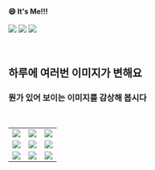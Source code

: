 <!--
#### 📫 How to reach me?
<a href="mailto:thquddnr123@gmail.com">
    <img 
        src="https://img.shields.io/badge/Gmail-d14836?style=flat-square&logo=Gmail&logoColor=white&link=mailto:thquddnr123@gmail.com"
        style="height : auto; margin-left : 60px; margin-right : 60px;"/>
</a>
-->
#### 😄 It's Me!!!

<a href="https://cybecho.notion.site/SBU-s-Archives-854ccd3338c2456a867956f26143998a" target="_blank"><img src="https://img.shields.io/badge/Portfolio-303030?style=for-the-badge&logo=Notion&logoColor=white"/></a>
<a href="https://www.instagram.com/junk_warrior_vintage/" target="_blank"><img src="https://img.shields.io/badge/@junk_warrir_vintage-E4405F?style=for-the-badge&logo=Instagram&logoColor=white"/></a>
<a href="https://www.behance.net/thquddnr125654" target="_blank"><img src="https://img.shields.io/badge/Behance-1769FF?style=for-the-badge&logo=Behance&logoColor=white"/></a>

</br>

## 하루에 여러번 이미지가 변해요
### 뭔가 있어 보이는 이미지를 감상해 봅시다

<!--
마크업 바로보기 사이트
https://dillinger.io/ 
-->
  <br/> <table>
<tr>
<td><a href='http://www.omglasergunspewpewpew.com/'><img src='https://www.random-art.org/img/large/433690.jpg'></a></td>
<td><a href='https://longdogechallenge.com/'><img src='https://www.random-art.org/img/large/433677.jpg'></a></td>
<td><a href='https://pointerpointer.com/'><img src='https://www.random-art.org/img/large/433665.jpg'></a></td>
</tr>
<tr>
<td><a href='https://img.theqoo.net/img/rjIus.jpg'><img src='https://www.random-art.org/img/large/433594.jpg'></a></td>
<td><a href='https://binarypiano.com/'><img src='https://www.random-art.org/img/large/433626.jpg'></a></td>
<td><a href='https://www.omfgdogs.com/#'><img src='https://www.random-art.org/img/large/433619.jpg'></a></td>
</tr>
<tr>
<td><a href='https://kimjongillookingatthings.tumblr.com/'><img src='https://www.random-art.org/img/large/433593.jpg'></a></td>
<td><a href='https://name.ho9.me/'><img src='https://www.random-art.org/img/large/433587.jpg'></a></td>
<td><a href='https://www.cameronsworld.net'><img src='https://www.random-art.org/img/large/433634.jpg'></a></td>
</tr>
</table>
